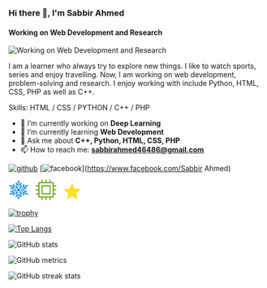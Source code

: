 ### Hi there 👋, I'm Sabbir Ahmed
#### Working on Web Development and Research
![Working on Web Development and Research](https://thumbs.dreamstime.com/z/concept-scientific-research-23899445.jpg?ct=jpeg)

I am a learner who always try to explore new things. I like to watch sports, series and enjoy travelling. Now, I am working on web development, problem-solving and research. I enjoy working with include Python, HTML, CSS, PHP as well as C++.

Skills:  HTML / CSS / PYTHON / C++ / PHP 

- 🔭 I’m currently working on **Deep Learning** 
- 🌱 I’m currently learning **Web Development** 
- 💬 Ask me about **C++, Python, HTML, CSS, PHP** 
- 📫 How to reach me: **sabbirahmed46486@gmail.com** 


[<img src='https://cdn.jsdelivr.net/npm/simple-icons@3.0.1/icons/github.svg' alt='github' height='40'>](https://github.com/Sabbir486)  [<img src='https://cdn.jsdelivr.net/npm/simple-icons@3.0.1/icons/facebook.svg' alt='facebook' height='40'>](https://www.facebook.com/Sabbir Ahmed)  

<a href='https://archiveprogram.github.com/'><img src='https://raw.githubusercontent.com/acervenky/animated-github-badges/master/assets/acbadge.gif' width='40' height='40'></a> <a href='https://docs.github.com/en/developers'><img src='https://raw.githubusercontent.com/acervenky/animated-github-badges/master/assets/devbadge.gif' width='40' height='40'></a> <a href='https://stars.github.com/'><img src='https://raw.githubusercontent.com/acervenky/animated-github-badges/master/assets/starbadge.gif' width='35' height='35'></a> 

[![trophy](https://github-profile-trophy.vercel.app/?username=Sabbir486)](https://github.com/ryo-ma/github-profile-trophy)

[![Top Langs](https://github-readme-stats.vercel.app/api/top-langs/?username=Sabbir486)](https://github.com/anuraghazra/github-readme-stats)

![GitHub stats](https://github-readme-stats.vercel.app/api?username=Sabbir486&show_icons=true&count_private=true)  

![GitHub metrics](https://metrics.lecoq.io/Sabbir486)  

![GitHub streak stats](https://streak-stats.demolab.com/?user=Sabbir486)  



